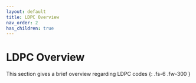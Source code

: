 ```yaml
---
layout: default
title: LDPC Overview
nav_order: 2
has_children: true
---
```

# LDPC Overview

This section gives a brief overview regarding LDPC codes
{: .fs-6 .fw-300 }